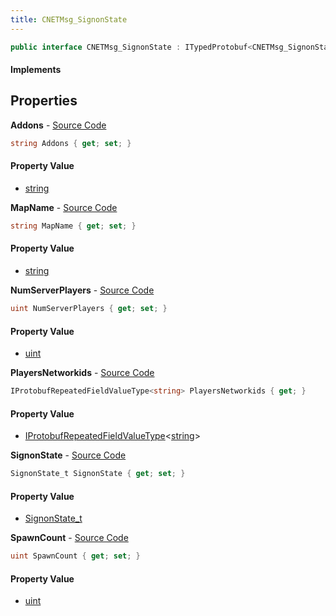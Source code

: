 ```yaml
---
title: CNETMsg_SignonState
---
```


```csharp
public interface CNETMsg_SignonState : ITypedProtobuf<CNETMsg_SignonState>, INativeHandle, INetMessage<CNETMsg_SignonState>, IDisposable
```

#### Implements

## Properties

**Addons** - [Source Code](https://github.com/swiftly-solution/swiftlys2/blob/main/managed/src/SwiftlyS2.Generated/Protobufs/Interfaces/CNETMsg_SignonState.cs#L33)

```csharp
string Addons { get; set; }
```

#### Property Value

- [string](https://learn.microsoft.com/dotnet/api/system.string)

**MapName** - [Source Code](https://github.com/swiftly-solution/swiftlys2/blob/main/managed/src/SwiftlyS2.Generated/Protobufs/Interfaces/CNETMsg_SignonState.cs#L30)

```csharp
string MapName { get; set; }
```

#### Property Value

- [string](https://learn.microsoft.com/dotnet/api/system.string)

**NumServerPlayers** - [Source Code](https://github.com/swiftly-solution/swiftlys2/blob/main/managed/src/SwiftlyS2.Generated/Protobufs/Interfaces/CNETMsg_SignonState.cs#L24)

```csharp
uint NumServerPlayers { get; set; }
```

#### Property Value

- [uint](https://learn.microsoft.com/dotnet/api/system.uint32)

**PlayersNetworkids** - [Source Code](https://github.com/swiftly-solution/swiftlys2/blob/main/managed/src/SwiftlyS2.Generated/Protobufs/Interfaces/CNETMsg_SignonState.cs#L27)

```csharp
IProtobufRepeatedFieldValueType<string> PlayersNetworkids { get; }
```

#### Property Value

- [IProtobufRepeatedFieldValueType](/docs/api/shared/netmessages/iprotobufrepeatedfieldvaluetype-1)<[string](https://learn.microsoft.com/dotnet/api/system.string)>

**SignonState** - [Source Code](https://github.com/swiftly-solution/swiftlys2/blob/main/managed/src/SwiftlyS2.Generated/Protobufs/Interfaces/CNETMsg_SignonState.cs#L18)

```csharp
SignonState_t SignonState { get; set; }
```

#### Property Value

- [SignonState_t](/docs/api/shared/protobufdefinitions/signonstate_t)

**SpawnCount** - [Source Code](https://github.com/swiftly-solution/swiftlys2/blob/main/managed/src/SwiftlyS2.Generated/Protobufs/Interfaces/CNETMsg_SignonState.cs#L21)

```csharp
uint SpawnCount { get; set; }
```

#### Property Value

- [uint](https://learn.microsoft.com/dotnet/api/system.uint32)


